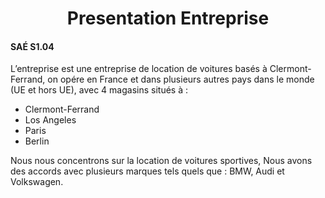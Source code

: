 <center><h1>Presentation Entreprise</h1></center>

#### SAÉ S1.04

L’entreprise est une entreprise de location de voitures basés à Clermont-Ferrand, on opére en France et dans plusieurs autres pays dans le monde (UE et hors UE), avec 4 magasins situés à :

- Clermont-Ferrand
- Los Angeles
- Paris
- Berlin

Nous nous concentrons sur la location de voitures sportives, Nous avons des accords avec plusieurs marques tels quels que : BMW, Audi et Volkswagen.
